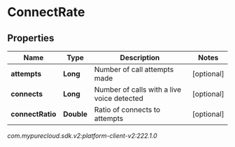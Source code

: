 # ConnectRate


## Properties

| Name | Type | Description | Notes |
| ------------ | ------------- | ------------- | ------------- |
| **attempts** | **Long** | Number of call attempts made |  [optional] |
| **connects** | **Long** | Number of calls with a live voice detected |  [optional] |
| **connectRatio** | **Double** | Ratio of connects to attempts |  [optional] |




_com.mypurecloud.sdk.v2:platform-client-v2:222.1.0_

